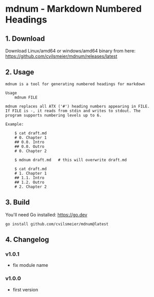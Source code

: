 
# mdnum - Markdown Numbered Headings


## 1. Download

Download Linux/amd64 or windows/amd64 binary from here:
https://github.com/cvilsmeier/mdnum/releases/latest


## 2. Usage

~~~
mdnum is a tool for generating numbered headings for markdown

Usage
    mdnum FILE

mdnum replaces all ATX ('#') heading numbers appearing in FILE. 
If FILE is -, it reads from stdin and writes to stdout. The
program supports numbering levels up to 6. 

Example:

    $ cat draft.md
    # 0. Chapter 1
    ## 0.0. Intro
    ## 0.0. Outro
    # 0. Chapter 2

    $ mdnum draft.md   # this will overwrite draft.md

    $ cat draft.md
    # 1. Chapter 1
    ## 1.1. Intro
    ## 1.2. Outro
    # 2. Chapter 2
~~~


## 3. Build

You'll need Go installed: https://go.dev

~~~
go install github.com/cvilsmeier/mdnum@latest
~~~



## 4. Changelog


### v1.0.1

- fix module name

### v1.0.0

- first version



